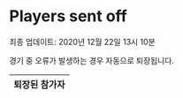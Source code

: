 # Players sent off
최종 업데이트: 2020년 12월 22일 13시 10분


경기 중 오류가 발생하는 경우 자동으로 퇴장됩니다.


| 퇴장된 참가자 |
|:---:|